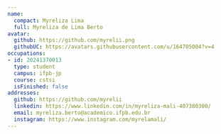 ```yaml
---
name:
  compact: Myreliza Lima
  full: Myreliza de Lima Berto
avatar:
  github: https://github.com/myrelii.png
  githubUC: https://avatars.githubusercontent.com/u/164705004?v=4
occupations:
- id: 20241370013
  type: student
  campus: ifpb-jp
  course: cstsi
  isFinished: false
addresses:
  github: https://github.com/myrelii
  linkedin: https://www.linkedin.com/in/myreliza-mali-407380300/
  email: myreliza.berto@academico.ifpb.edu.br
  instagram: https://www.instagram.com/myrelamali/
---
```

